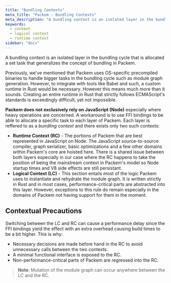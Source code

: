 ```yaml
---
title: "Bundling Contexts"
meta_title: "Packem - Bundling Contexts"
meta_description: "A bundling context is an isolated layer in the bundling cycle that is allocated a set task that generalizes the concept of bundling in Packem."
keywords:
  - context
  - logical context
  - runtime context
sidebar: "docs"
---
```


A bundling context is an isolated layer in the bundling cycle that is allocated a set task that generalizes the concept of bundling in Packem.

Previously, we've mentioned that Packem uses OS-specific precompiled binaries to handle bigger tasks in the bundling cycle such as module graph generation. However, to integrate with tools like Babel and such, a custom runtime in Rust would be necessary. However this means much more than it sounds. Creating an entire runtime in Rust that strictly follows ECMAScript's standards is exceedingly difficult, yet not impossible.

**Packem does not exclusively rely on JavaScript (Node)** especially where heavy operations are concerned. A workaround is to use FFI bindings to be able to allocate a specific task to each layer of Packem. Each layer is reffered to as a *bundling context* and there exists only two such contexts:

- **Runtime Context (RC)** - The portions of Packem that are best represented in JavaScript on Node. The JavaScript source-to-source compiler, graph serializer, basic optimizations and a few other domains within Packem's core are hoisted here. There is a shared issue between both layers especially in our case where the RC happens to take the position of being the mainstream context in Packem's model so Node startup times and V8 side effects are still persistant.
- **Logical Context (LC)** - This section entails most of the logic Packem uses to instantiate and rehydrate the module graph. It is written strictly in Rust and in most cases, performance-critical parts are abstracted into this layer. However, exceptions to this rule do remain especially in the domains of Packem not having support for them in the moment.

## Contextual Precautions

Switching between the LC and RC can cause a performance delay since the FFI bindings yield the effect with an extra overhead causing build times to be a bit higher. This is why:

- Necessary decisions are made before hand in the RC to avoid unnecessary calls between the two contexts.
- A minimal functional interface is exposed to the RC.
- Non-performance-critical parts of Packem are regressed into the RC.

> **Note**: Mutation of the module graph can occur anywhere between the LC and the RC.
